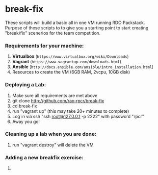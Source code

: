 # break-fix

These scripts will build a basic all in one VM running RDO Packstack. Purpose of these scripts to to give you a starting point to start creating "break/fix" scenerios for the team competition.

### Requirements for your machine:
 1. **Virtualbox** (`https://www.virtualbox.org/wiki/Downloads`)
 1. **Vagrant** (`https://www.vagrantup.com/downloads.html`)
 1. **Ansible** (`http://docs.ansible.com/ansible/intro_installation.html`)
 1. Resources to create the VM (6GB RAM, 2vcpu, 10GB disk)
 
### Deploying a Lab:
 1. Make sure all requirements are met above
 1. git clone http://github.com/rax-rpcr/break-fix
 1. cd break-fix
 1. run "vagrant up" (this may take 20+ minutes to complete)
 1. Log in via ssh "ssh root@127.0.0.1 -p 2222" with password "rpcr"
 1. Away you go!

### Cleaning up a lab when you are done:
 1. run "vagrant destroy" will delete the VM

### Adding a new breakfix exercise:
 1.
